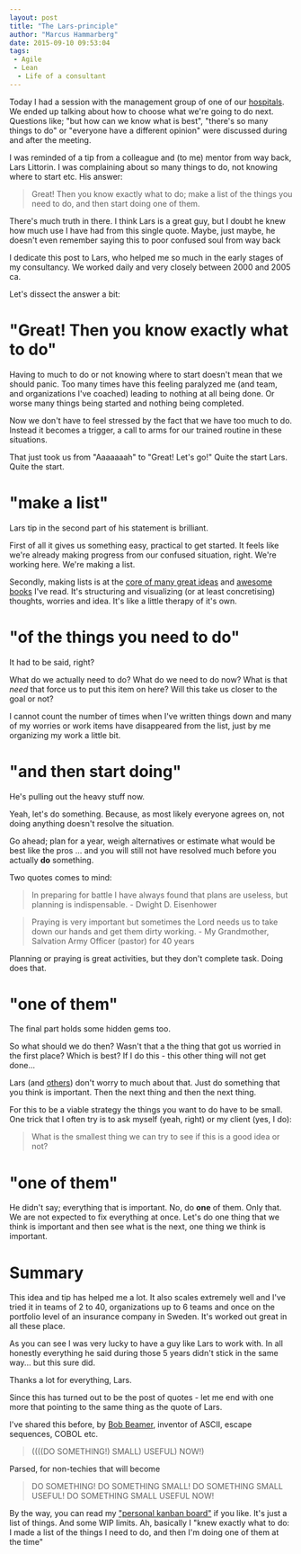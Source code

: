 ```yaml
---
layout: post
title: "The Lars-principle"
author: "Marcus Hammarberg"
date: 2015-09-10 09:53:04
tags:
 - Agile
 - Lean
  - Life of a consultant
---
```


Today I had a session with the management group of one of our [hospitals](http://www.ypkbk.id/#hospitals). We ended up talking about how to choose what we're going to do next. Questions like; "but how can we know what is best", "there's so many things to do" or "everyone have a different opinion" were discussed during and after the meeting.

I was reminded of a tip from a colleague and (to me) mentor from way back, Lars Littorin. I was complaining about so many things to do, not knowing where to start etc. His answer:

<blockquote>Great! Then you know exactly what to do; make a list of the things you need to do, and then start doing one of them.</blockquote>

There's much truth in there. I think Lars is a great guy, but I doubt he knew how much use I have had from this single quote. Maybe, just maybe, he doesn't even remember saying this to poor confused soul from way back

I dedicate this post to Lars, who helped me so much in the early stages of my consultancy. We worked daily and very closely between 2000 and 2005 ca.

<!-- excerpt-end -->

Let's dissect the answer a bit:

# "Great! Then you know exactly what to do"
Having to much to do or not knowing where to start doesn't mean that we should panic. Too many times have this feeling paralyzed me (and team, and organizations I've coached) leading to nothing at all being done. Or worse many things being started and nothing being completed.

Now we don't have to feel stressed by the fact that we have too much to do. Instead it becomes a trigger, a call to arms for our trained routine in these situations.

That just took us from "Aaaaaaah" to "Great! Let's go!" Quite the start Lars. Quite the start.

# "make a list"
Lars tip in the second part of his statement is brilliant.

First of all it gives us something easy, practical to get started. It feels like we're already making progress from our confused situation, right. We're working here. We're making a list.

Secondly, making lists is at the [core of many great ideas](http://gettingthingsdone.com/) and [awesome books](http://heathbrothers.com/books/switch/) I've read.
It's structuring and visualizing (or at least concretising) thoughts, worries and idea. It's like a little therapy of it's own.

# "of the things you need to do"
It had to be said, right?

What do we actually need to do? What do we need to do now?
What is that *need* that force us to put this item on here?
Will this take us closer to the goal or not?

I cannot count the number of times when I've written things down and many of my worries or work items have disappeared from the list, just by me organizing my work a little bit.

# "and then start doing"
He's pulling out the heavy stuff now.

Yeah, let's do something. Because, as most likely everyone agrees on, not doing anything doesn't resolve the situation.

Go ahead; plan for a year, weigh alternatives or estimate what would be best like the pros ... and you will still not have resolved much before you actually **do** something.

Two quotes comes to mind:

<blockquote>
    In preparing for battle I have always found that plans are useless, but planning is indispensable.
    - Dwight D. Eisenhower
</blockquote>

<blockquote>
    Praying is very important but sometimes the Lord needs us to take down our hands and get them dirty working.
    - My Grandmother, Salvation Army Officer (pastor) for 40 years
</blockquote>

Planning or praying is great activities, but they don't complete task. Doing does that.

# "one of them"
The final part holds some hidden gems too.

So what should we do then? Wasn't that a the thing that got us worried in the first place? Which is best? If I do this - this other thing will not get done...

Lars (and [others](https://twitter.com/WoodyZuill)) don't worry to much about that. Just do something that you think is important. Then the next thing and then the next thing.

For this to be a viable strategy the things you want to do have to be small. One trick that I often try is to ask myself (yeah, right) or my client (yes, I do):

<blockquote>What is the smallest thing we can try to see if this is a good idea or not?</blockquote>

# "one of them"
He didn't say; everything that is important. No, do **one** of them. Only that.
We are not expected to fix everything at once. Let's do one thing that we think is important and then see what is the next, one thing we think is important.

# Summary
This idea and tip has helped me a lot. It also scales extremely well and I've tried it in teams of 2 to 40, organizations up to 6 teams and once on the portfolio level of an insurance company in Sweden. It's worked out great in all these place.

As you can see I was very lucky to have a guy like Lars to work with. In all honestly everything he said during those 5 years didn't stick in the same way... but this sure did.

Thanks a lot for everything, Lars.

Since this has turned out to be the post of quotes - let me end with one more that pointing to the same thing as the quote of Lars.

I've shared this before, by [Bob Beamer](http://www.bobbemer.com/), inventor of ASCII, escape sequences, COBOL etc.

<blockquote>
    ((((DO SOMETHING!) SMALL) USEFUL) NOW!)
</blockquote>

Parsed, for non-techies that will become

<blockquote>
    DO SOMETHING!
    DO SOMETHING SMALL!
    DO SOMETHING SMALL USEFUL!
    DO SOMETHING SMALL USEFUL NOW!
</blockquote>

By the way, you can read my ["personal kanban board"](https://dl.dropboxusercontent.com/u/2408484/personalkanban.md) if you like. It's just a list of things. And some WIP limits. Ah, basically I "knew exactly what to do: I made a list of the things I need to do, and then I'm doing one of them at the time"